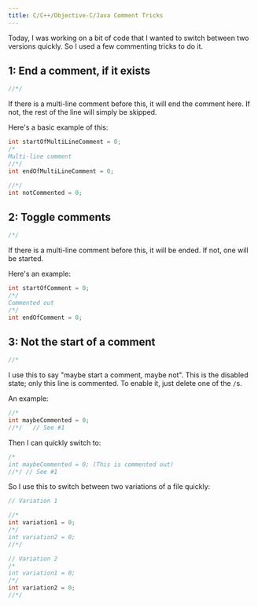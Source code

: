 ```yaml
---
title: C/C++/Objective-C/Java Comment Tricks
---
```


Today, I was working on a bit of code that I wanted to switch between two versions quickly. So I used a few commenting tricks to do it.

## 1: End a comment, if it exists

```c
//*/
```

If there is a multi-line comment before this, it will end the comment here. If not, the rest of the line will simply be skipped.

Here's a basic example of this:

```c
int startOfMultiLineComment = 0;
/*
Multi-line comment
//*/
int endOfMultiLineComment = 0;

//*/
int notCommented = 0;
```

## 2: Toggle comments

```c
/*/
```

If there is a multi-line comment before this, it will be ended. If not, one will be started.

Here's an example:

```c
int startOfComment = 0;
/*/
Commented out
/*/
int endOfComment = 0;
```

## 3: Not the start of a comment

```c
//*
```

I use this to say "maybe start a comment, maybe not". This is the disabled state; only this line is commented. To enable it, just delete one of the `/`s.

An example:

```c
//*
int maybeCommented = 0;
//*/   // See #1
```

Then I can quickly switch to:

```c
/*
int maybeCommented = 0; (This is commented out)
//*/ // See #1
```

So I use this to switch between two variations of a file quickly:

```c
// Variation 1

//*
int variation1 = 0;
/*/
int variation2 = 0;
//*/

// Variation 2
/*
int variation1 = 0;
/*/
int variation2 = 0;
//*/
```
